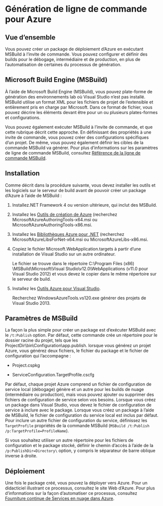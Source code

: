 <properties
   pageTitle="Génération de ligne de commande pour Azure | Microsoft Azure"
   description="Génération de ligne de commande pour Azure"
   services="visual-studio-online"
   documentationCenter="na"
   authors="TomArcher"
   manager="douge"
   editor="" />
<tags
   ms.service="multiple"
   ms.devlang="multiple"
   ms.topic="article"
   ms.tgt_pltfrm="na"
   ms.workload="na"
   ms.date="08/15/2016"
   ms.author="tarcher" />

# <a name="command-line-build-for-azure"></a>Génération de ligne de commande pour Azure

## <a name="overview"></a>Vue d’ensemble

Vous pouvez créer un package de déploiement d’Azure en exécutant MSBuild à l’invite de commande. Vous pouvez configurer et définir des builds pour le débogage, intermédiaire et de production, en plus de l’automatisation de certaines du processus de génération.


## <a name="microsoft-build-engine-msbuild"></a>Microsoft Build Engine (MSBuild)

À l’aide de Microsoft Build Engine (MSBuild), vous pouvez plate-forme de génération des environnements lab où Visual Studio n’est pas installé. MSBuild utilise un format XML pour les fichiers de projet de l’extensible et entièrement pris en charge par Microsoft. Dans ce format de fichier, vous pouvez décrire les éléments devant être pour un ou plusieurs plates-formes et configurations.

Vous pouvez également exécuter MSBuild à l’invite de commande, et que cette rubrique décrit cette approche. En définissant des propriétés à une invite de commande, vous pouvez créer des configurations spécifiques d’un projet. De même, vous pouvez également définir les cibles de la commande MSBuild va générer. Pour plus d’informations sur les paramètres de ligne de commande MSBuild, consultez [Référence de la ligne de commande MSBuild](https://msdn.microsoft.com/library/ms164311.aspx).

## <a name="installation"></a>Installation

Comme décrit dans la procédure suivante, vous devez installer les outils et les logiciels sur le serveur de build avant de pouvoir créer un package d’Azure à l’aide de MSBuild :

1. Installez.NET Framework 4 ou version ultérieure, qui inclut des MSBuild.

1. Installez les [Outils de création de Azure](http://go.microsoft.com/fwlink/?LinkId=394615) (recherchez MicrosoftAzureAuthoringTools-x64.msi ou MicrosoftAzureAuthoringTools-x86.msi.

1. Installez les [Bibliothèques Azure pour .NET](http://go.microsoft.com/fwlink/?LinkId=394616) (recherchez MicrosoftAzureLibsForNet-x64.msi ou MicrosoftAzureLibs-x86.msi.

1. Copiez le fichier Microsoft.WebApplication.targets à partir d’une installation de Visual Studio sur un autre ordinateur.

    Le fichier se trouve dans le répertoire C:\Program Files (x86) \MSBuild\Microsoft\Visual Studio\v12.0\WebApplications (v11.0 pour Visual Studio 2012) et vous devez le copier dans le même répertoire sur le serveur de build.

1. Installez les [Outils Azure pour Visual Studio](http://go.microsoft.com/fwlink/?LinkId=394616).

    Recherchez WindowsAzureTools.vs120.exe générer des projets de Visual Studio 2013.

## <a name="msbuild-parameters"></a>Paramètres de MSBuild

La façon la plus simple pour créer un package est d’exécuter MSBuild avec le `/t:Publish` option. Par défaut, cette commande crée un répertoire pour le dossier racine du projet, tels que les ProjectDir\bin\Configuration\app.publish\. lorsque vous générez un projet Azure, vous générez deux fichiers, le fichier du package et le fichier de configuration qui l’accompagne :

- Project.cspkg

- ServiceConfiguration.TargetProfile.cscfg

Par défaut, chaque projet Azure comprend un fichier de configuration de service local (débogage) génère et un autre pour les builds de nuage (intermédiaire ou production), mais vous pouvez ajouter ou supprimer des fichiers de configuration de service selon vos besoins. Lorsque vous créez un package dans Visual Studio, vous devez le fichier de configuration de service à inclure avec le package. Lorsque vous créez un package à l’aide de MSBuild, le fichier de configuration du service local est inclus par défaut. Pour inclure un autre fichier de configuration du service, définissez les `TargetProfile` propriétés de la commande MSBuild (`MSBuild /t:Publish /p:TargetProfile=ProfileName`).

Si vous souhaitez utiliser un autre répertoire pour les fichiers de configuration et le package stocké, définir le chemin d’accès à l’aide de la `/p:PublishDir=Directory\` option, y compris le séparateur de barre oblique inverse à droite.

## <a name="deployment"></a>Déploiement

Une fois le package créé, vous pouvez la déployer vers Azure. Pour un didacticiel illustrant ce processus, consultez le site Web d’Azure. Pour plus d’informations sur la façon d’automatiser ce processus, consultez [Fourniture continue de Services en nuage dans Azure](./cloud-services/cloud-services-dotnet-continuous-delivery.md).
